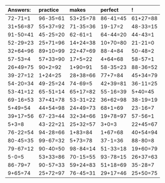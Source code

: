 | Answers: | practice | makes | perfect | ! |
| :--- | :--- | :--- | :--- | :--- |
| 72-71=1 | 96-35=61 | 53+25=78 | 86-41=45 | 61+27=88 | 
| 31+56=87 | 55+37=92 | 71-35=36 | 19-17=2 | 48-33=15 | 
| 91-50=41 | 45-25=20 | 62-61=1 | 64-44=20 | 44-43=1 | 
| 52-29=23 | 25+71=96 | 14+24=38 | 10+70=80 | 21-21=0 | 
| 32+64=96 | 89+10=99 | 22+47=69 | 88-4=84 | 50-48=2 | 
| 57-53=4 | 57+33=90 | 17+5=22 | 4+64=68 | 58-57=1 | 
| 26+49=75 | 90+2=92 | 1+90=91 | 58-35=23 | 88-36=52 | 
| 39-27=12 | 1+24=25 | 28+38=66 | 77+7=84 | 45+34=79 | 
| 54-20=34 | 49-25=24 | 74-69=5 | 42+39=81 | 36-11=25 | 
| 53-41=12 | 65-51=14 | 65+17=82 | 55-16=39 | 5+40=45 | 
| 69-16=53 | 37+41=78 | 53-31=22 | 36+62=98 | 38-19=19 | 
| 5+49=54 | 44+54=98 | 24+49=73 | 68+1=69 | 23-16=7 | 
| 39+17=56 | 67-23=44 | 32+34=66 | 19+78=97 | 57-56=1 | 
| 5+3=8 | 43-22=21 | 25+32=57 | 3+0=3 | 22+45=67 | 
| 76-22=54 | 94-28=66 | 1+83=84 | 1+67=68 | 40+54=94 | 
| 80-45=35 | 99-67=32 | 5+73=78 | 37-1=36 | 88-80=8 | 
| 79-67=12 | 90-40=50 | 98-84=14 | 51-33=18 | 19+60=79 | 
| 5-0=5 | 53+33=86 | 70-15=55 | 93-78=15 | 26+37=63 | 
| 86-79=7 | 90-57=33 | 59+24=83 | 51+18=69 | 35-28=7 | 
| 9+65=74 | 25+72=97 | 76-45=31 | 29+17=46 | 25+50=75 | 
